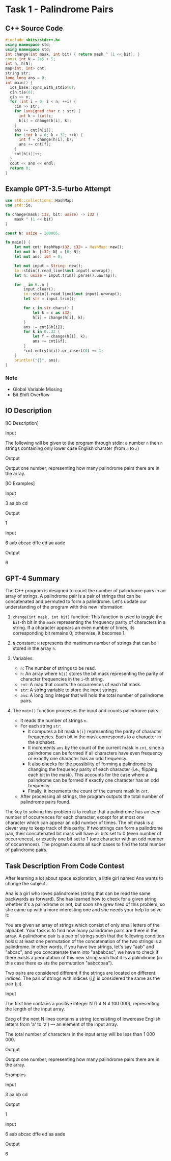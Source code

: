 # Task 1 - Palindrome Pairs

## C++ Source Code

```c++
#include <bits/stdc++.h>
using namespace std;
using namespace std;
int change(int mask, int bit) { return mask ^ (1 << bit); }
const int N = 2e5 + 5;
int n, h[N];
map<int, int> cnt;
string str;
long long ans = 0;
int main() {
  ios_base::sync_with_stdio(0);
  cin.tie(0);
  cin >> n;
  for (int i = 0; i < n; ++i) {
    cin >> str;
    for (unsigned char c : str) {
      int k = (int)c;
      h[i] = change(h[i], k);
    }
    ans += cnt[h[i]];
    for (int k = 0; k < 32; ++k) {
      int f = change(h[i], k);
      ans += cnt[f];
    }
    cnt[h[i]]++;
  }
  cout << ans << endl;
  return 0;
}
```

## Example GPT-3.5-turbo Attempt

```rust
use std::collections::HashMap;
use std::io;

fn change(mask: i32, bit: usize) -> i32 {
    mask ^ (1 << bit)
}

const N: usize = 200005;

fn main() {
    let mut cnt: HashMap<i32, i32> = HashMap::new();
    let mut h: [i32; N] = [0; N];
    let mut ans: i64 = 0;

    let mut input = String::new();
    io::stdin().read_line(&mut input).unwrap();
    let n: usize = input.trim().parse().unwrap();

    for _ in 0..n {
        input.clear();
        io::stdin().read_line(&mut input).unwrap();
        let str = input.trim();

        for c in str.chars() {
            let k = c as i32;
            h[i] = change(h[i], k);
        }
        ans += cnt[&h[i]];
        for k in 0..32 {
            let f = change(h[i], k);
            ans += cnt[&f];
        }
        *cnt.entry(h[i]).or_insert(0) += 1;
    }
    println!("{}", ans);
}
```

### Note

- Global Variable Missing
- Bit Shift Overflow

## IO Description

[IO Description]

Input

The following will be given to the program through stdin: a number `n` then `n` strings containing only lower case English charater (from `a` to `z`)

Output

Output one number, representing how many palindrome pairs there are in the array.

[IO Examples]

Input

3 
aa 
bb 
cd

Output

1

Input

6 
aab 
abcac 
dffe 
ed 
aa 
aade

Output

6

## GPT-4 Summary

The C++ program is designed to count the number of palindrome pairs in an array of strings. A palindrome pair is a pair of strings that can be concatenated and permuted to form a palindrome. Let's update our understanding of the program with this new information:

1. `change(int mask, int bit)` function:
     This function is used to toggle the `bit`-th bit in the `mask` representing the frequency parity of characters in a string. If a character appears an even number of times, its corresponding bit remains 0; otherwise, it becomes 1.

2. `N` constant:
     `N` represents the maximum number of strings that can be stored in the array `h`.

3. Variables:
     - `n`: The number of strings to be read.
     - `h`: An array where `h[i]` stores the bit mask representing the parity of character frequencies in the `i`-th string.
     - `cnt`: A map that counts the occurrences of each bit mask.
     - `str`: A string variable to store the input strings.
     - `ans`: A long long integer that will hold the total number of palindrome pairs.

4. The `main()` function processes the input and counts palindrome pairs:
     - It reads the number of strings `n`.
     - For each string `str`:
         - It computes a bit mask `h[i]` representing the parity of character frequencies. Each bit in the mask corresponds to a character in the alphabet.
         - It increments `ans` by the count of the current mask in `cnt`, since a palindrome can be formed if all characters have even frequency or exactly one character has an odd frequency.
         - It also checks for the possibility of forming a palindrome by changing the frequency parity of each character (i.e., flipping each bit in the mask). This accounts for the case where a palindrome can be formed if exactly one character has an odd frequency.
         - Finally, it increments the count of the current mask in `cnt`.
     - After processing all strings, the program outputs the total number of palindrome pairs found.

The key to solving this problem is to realize that a palindrome has an even number of occurrences for each character, except for at most one character which can appear an odd number of times. The bit mask is a clever way to keep track of this parity. If two strings can form a palindrome pair, their concatenated bit mask will have all bits set to 0 (even number of occurrences), or exactly one bit set to 1 (one character with an odd number of occurrences). The program counts all such cases to find the total number of palindrome pairs.

## Task Description From Code Contest

After learning a lot about space exploration, a little girl named Ana wants to change the subject.

Ana is a girl who loves palindromes (string that can be read the same backwards as forward). She has learned how to check for a given string whether it's a palindrome or not, but soon she grew tired of this problem, so she came up with a more interesting one and she needs your help to solve it:

You are given an array of strings which consist of only small letters of the alphabet. Your task is to find how many palindrome pairs are there in the array. A palindrome pair is a pair of strings such that the following condition holds: at least one permutation of the concatenation of the two strings is a palindrome. In other words, if you have two strings, let's say "aab" and "abcac", and you concatenate them into "aababcac", we have to check if there exists a permutation of this new string such that it is a palindrome (in this case there exists the permutation "aabccbaa").

Two pairs are considered different if the strings are located on different indices. The pair of strings with indices (i,j) is considered the same as the pair (j,i).

Input

The first line contains a positive integer N (1 ≤ N ≤ 100 000), representing the length of the input array.

Eacg of the next N lines contains a string (consisting of lowercase English letters from 'a' to 'z') — an element of the input array.

The total number of characters in the input array will be less than 1 000 000.

Output

Output one number, representing how many palindrome pairs there are in the array.

Examples

Input

3 aa bb cd

Output

1

Input

6 aab abcac dffe ed aa aade

Output

6